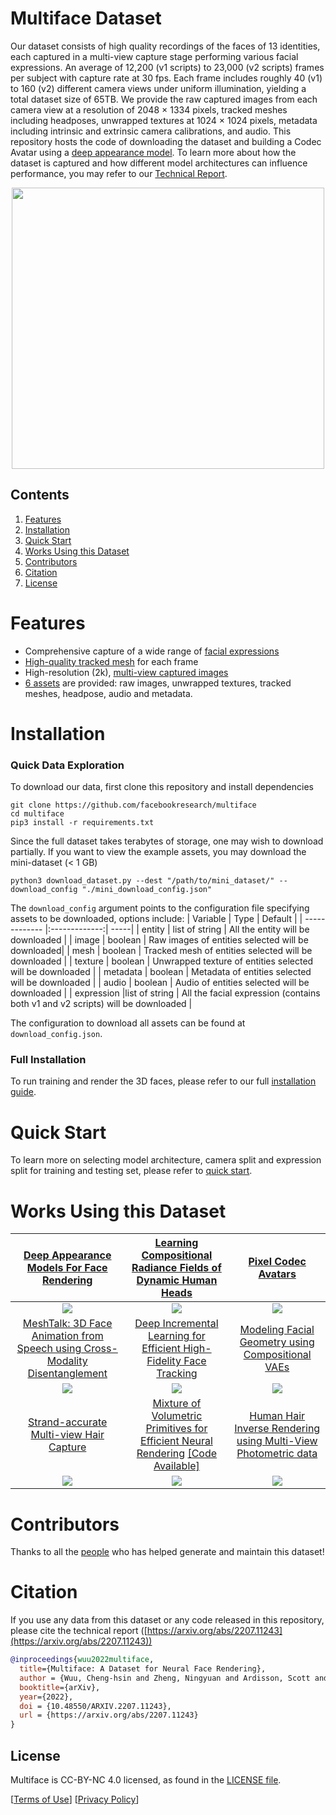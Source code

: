 # Multiface Dataset
Our dataset consists of high quality recordings of the faces of 13 identities, each captured in a multi-view capture stage performing various facial expressions. An average of 12,200 (v1 scripts) to 23,000 (v2 scripts) frames per subject with capture rate at 30 fps. Each frame includes roughly 40 (v1) to 160 (v2) different camera views under uniform illumination, yielding a total dataset size of 65TB. We provide the raw captured images from each camera view at a resolution of 2048 × 1334 pixels, tracked meshes including headposes, unwrapped textures at 1024 × 1024 pixels, metadata including intrinsic and extrinsic camera calibrations, and audio. This repository hosts the code of downloading the dataset and building a Codec Avatar using a [deep appearance model](https://arxiv.org/pdf/1808.00362.pdf). To learn more about how the dataset is captured and how different model architectures can influence performance, you may refer to our [Technical Report](https://arxiv.org/abs/2207.11243). 

<p align="center">
<img src="https://github.com/facebookresearch/multiface/blob/main/images/gif.gif?raw=true" width="500" height="450" />
</p>


## Contents
1. [Features](#features)
2. [Installation](#installation)
3. [Quick Start](#quick-start)
4. [Works Using this Dataset](#works-using-this-dataset)
5. [Contributors](#contributors)
6. [Citation](#citation)
7. [License](#license)

# Features
* Comprehensive capture of a wide range of [facial expressions](./documentation/EXPRESSIONS.md)
* [High-quality tracked mesh](https://github.com/facebookresearch/multiface/blob/main/images/mesh.png?raw=true) for each frame
* High-resolution (2k), [multi-view captured images](./documentation/CAMERA_VIEW.md) 
* [6 assets](./documentation/DATASET_ASSET.md) are provided: raw images, unwrapped textures, tracked meshes, headpose, audio and metadata.

# Installation
### Quick Data Exploration
To download our data, first clone this repository and install dependencies
```
git clone https://github.com/facebookresearch/multiface
cd multiface
pip3 install -r requirements.txt
```

Since the full dataset takes terabytes of storage, one may wish to download partially. If you want to view the example assets, you may download the mini-dataset (< 1 GB)
```
python3 download_dataset.py --dest "/path/to/mini_dataset/" --download_config "./mini_download_config.json"
```

The `download_config` argument points to the configuration file specifying assets to be downloaded, options include:
| Variable        | Type          | Default  |
| ------------- |:-------------:| -----|
| entity     | list of string | All the entity will be downloaded |
| image      | boolean        | Raw images of entities selected will be downloaded|
| mesh       | boolean        | Tracked mesh of entities selected will be downloaded |
| texture    | boolean        | Unwrapped texture of entities selected will be downloaded |
| metadata   | boolean        | Metadata of entities selected will be downloaded |
| audio      | boolean        | Audio of entities selected will be downloaded |
| expression  |list of string | All the facial expression (contains both v1 and v2 scripts) will be downloaded  |

The configuration to download all assets can be found at `download_config.json`. 
### Full Installation
To run training and render the 3D faces, please refer to our full [installation guide](./documentation/INSTALLATION.md).

# Quick Start
To learn more on selecting model architecture, camera split and expression split for training and testing set, please refer to [quick start](./documentation/QUICK_START.md).

# Works Using this Dataset

[Deep Appearance Models For Face Rendering](https://arxiv.org/pdf/1808.00362.pdf) | [Learning Compositional Radiance Fields of Dynamic Human Heads](https://arxiv.org/pdf/2012.09955.pdf)  | [Pixel Codec Avatars](https://arxiv.org/pdf/2104.04638.pdf) 
:-------------------------:|:-------------------------: | :-------------------------:
<img src="https://github.com/facebookresearch/multiface/blob/main/images/dvae.png?raw=true" data-canonical-src="https://github.com/facebookresearch/multiface/blob/main/images/dvae.png?raw=true"   />|![](https://github.com/facebookresearch/multiface/blob/main/images/rd.png?raw=true)|![](https://github.com/facebookresearch/multiface/blob/main/images/pixel.png?raw=true)
[MeshTalk: 3D Face Animation from Speech using Cross-Modality Disentanglement](https://arxiv.org/pdf/2104.08223.pdf) | [Deep Incremental Learning for Efficient High-Fidelity Face Tracking](https://dl.acm.org/doi/pdf/10.1145/3272127.3275101) | [Modeling Facial Geometry using Compositional VAEs](https://openaccess.thecvf.com/content_cvpr_2018/papers/Bagautdinov_Modeling_Facial_Geometry_CVPR_2018_paper.pdf)
![](https://github.com/facebookresearch/multiface/blob/main/images/talk.png?raw=true)|![](https://github.com/facebookresearch/multiface/blob/main/images/face.png?raw=true)|![](https://github.com/facebookresearch/multiface/blob/main/images/fvae.png?raw=true)
[Strand-accurate Multi-view Hair Capture](https://openaccess.thecvf.com/content_CVPR_2019/papers/Nam_Strand-Accurate_Multi-View_Hair_Capture_CVPR_2019_paper.pdf) | [Mixture of Volumetric Primitives for Efficient Neural Rendering](https://arxiv.org/pdf/2103.01954.pdf) [[Code Available]](https://github.com/facebookresearch/mvp)| [Human Hair Inverse Rendering using Multi-View Photometric data](https://cseweb.ucsd.edu/~ravir/hairinverse.pdf)
![](https://github.com/facebookresearch/multiface/blob/main/images/hair1.png?raw=true)|![](https://github.com/facebookresearch/multiface/blob/main/images/mvp_long.png?raw=true)|![](https://github.com/facebookresearch/multiface/blob/main/images/hair2.png?raw=true)
# Contributors
Thanks to all the [people](./documentation/CONTRIBUTOR.md) who has helped generate and maintain this dataset! 

# Citation
If you use any data from this dataset or any code released in this repository, please cite the technical report ([https://arxiv.org/abs/2207.11243](https://arxiv.org/abs/2207.11243))

```bibtex
@inproceedings{wuu2022multiface,
  title={Multiface: A Dataset for Neural Face Rendering},
  author = {Wuu, Cheng-hsin and Zheng, Ningyuan and Ardisson, Scott and Bali, Rohan and Belko, Danielle and Brockmeyer, Eric and Evans, Lucas and Godisart, Timothy and Ha, Hyowon and Hypes, Alexander and Koska, Taylor and Krenn, Steven and Lombardi, Stephen and Luo, Xiaomin and McPhail, Kevyn and Millerschoen, Laura and Perdoch, Michal and Pitts, Mark and Richard, Alexander and Saragih, Jason and Saragih, Junko and Shiratori, Takaaki and Simon, Tomas and Stewart, Matt and Trimble, Autumn and Weng, Xinshuo and Whitewolf, David and Wu, Chenglei and Yu, Shoou-I and Sheikh, Yaser},
  booktitle={arXiv},
  year={2022},
  doi = {10.48550/ARXIV.2207.11243},
  url = {https://arxiv.org/abs/2207.11243}
}
```

## License
Multiface is CC-BY-NC 4.0 licensed, as found in the [LICENSE file](https://github.com/facebookresearch/multiface/blob/main/LICENSE).

[[Terms of Use](https://opensource.facebook.com/legal/terms)]
[[Privacy Policy](https://opensource.facebook.com/legal/privacy)]
